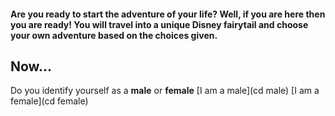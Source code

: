 #### Are you ready to start the adventure of your life? Well, if you are here then you are ready! You will travel into a unique Disney fairytail and choose your own adventure based on the choices given.   
## Now...
Do you identify yourself as a **male** or **female** 
[I am a male](cd male) 
[I am a female](cd female)